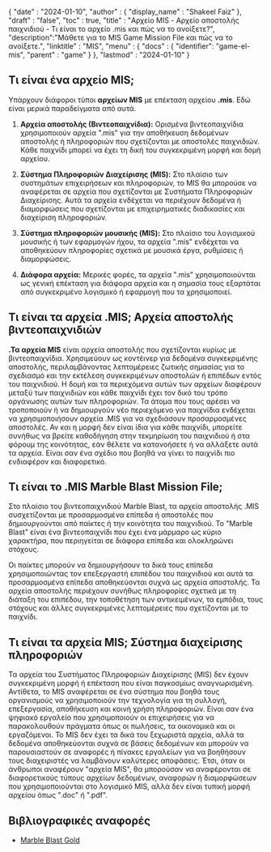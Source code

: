 {
  "date" : "2024-01-10",
  "author" : {
    "display_name" : "Shakeel Faiz"
  },
  "draft" : "false",
  "toc" : true,
  "title" : "Αρχείο MIS - Αρχείο αποστολής παιχνιδιού - Τι είναι το αρχείο .mis και πώς να το ανοίξετε?",
  "description":"Μάθετε για το MIS Game Mission File και πώς να το ανοίξετε.",
  "linktitle" : "MIS",
  "menu" : {
    "docs" : {
      "identifier": "game-el-mis",
      "parent" : "game"
    }
  },
  "lastmod" : "2024-01-10"
}

## Τι είναι ένα αρχείο MIS;

Υπάρχουν διάφοροι τύποι **αρχείων MIS** με επέκταση αρχείου **.mis**. Εδώ είναι μερικά παραδείγματα από αυτά.

1. **Αρχεία αποστολής (Βιντεοπαιχνίδια):** Ορισμένα βιντεοπαιχνίδια χρησιμοποιούν αρχεία ".mis" για την αποθήκευση δεδομένων αποστολής ή πληροφοριών που σχετίζονται με αποστολές παιχνιδιών. Κάθε παιχνίδι μπορεί να έχει τη δική του συγκεκριμένη μορφή και δομή αρχείου.

2. **Σύστημα Πληροφοριών Διαχείρισης (MIS):** Στο πλαίσιο των συστημάτων επιχειρήσεων και πληροφοριών, το MIS θα μπορούσε να αναφέρεται σε αρχεία που σχετίζονται με Συστήματα Πληροφοριών Διαχείρισης. Αυτά τα αρχεία ενδέχεται να περιέχουν δεδομένα ή διαμορφώσεις που σχετίζονται με επιχειρηματικές διαδικασίες και διαχείριση πληροφοριών.

3. **Σύστημα πληροφοριών μουσικής (MIS):** Στο πλαίσιο του λογισμικού μουσικής ή των εφαρμογών ήχου, τα αρχεία ".mis" ενδέχεται να αποθηκεύουν πληροφορίες σχετικά με μουσικά έργα, ρυθμίσεις ή διαμορφώσεις.

4. **Διάφορα αρχεία:** Μερικές φορές, τα αρχεία ".mis" χρησιμοποιούνται ως γενική επέκταση για διάφορα αρχεία και η σημασία τους εξαρτάται από συγκεκριμένο λογισμικό ή εφαρμογή που τα χρησιμοποιεί.

## Τι είναι τα αρχεία .MIS; Αρχεία αποστολής βιντεοπαιχνιδιών

**.Τα αρχεία MIS** είναι αρχεία αποστολής που σχετίζονται κυρίως με βιντεοπαιχνίδια. Χρησιμεύουν ως κοντέινερ για δεδομένα συγκεκριμένης αποστολής, περιλαμβάνοντας λεπτομέρειες ζωτικής σημασίας για το σχεδιασμό και την εκτέλεση συγκεκριμένων αποστολών ή επιπέδων εντός του παιχνιδιού. Η δομή και τα περιεχόμενα αυτών των αρχείων διαφέρουν μεταξύ των παιχνιδιών και κάθε παιχνίδι έχει τον δικό του τρόπο οργάνωσης αυτών των πληροφοριών. Τα άτομα που τους αρέσει να τροποποιούν ή να δημιουργούν νέο περιεχόμενο για παιχνίδια ενδέχεται να χρησιμοποιήσουν αρχεία .MIS για να σχεδιάσουν προσαρμοσμένες αποστολές. Αν και η μορφή δεν είναι ίδια για κάθε παιχνίδι, μπορείτε συνήθως να βρείτε καθοδήγηση στην τεκμηρίωση του παιχνιδιού ή στα φόρουμ της κοινότητας, εάν θέλετε να κατανοήσετε ή να αλλάξετε αυτά τα αρχεία. Είναι σαν ένα σχέδιο που βοηθά να γίνει το παιχνίδι πιο ενδιαφέρον και διαφορετικό.

## Τι είναι το .MIS Marble Blast Mission File;

Στο πλαίσιο του βιντεοπαιχνιδιού Marble Blast, τα αρχεία αποστολής .MIS συσχετίζονται με προσαρμοσμένα επίπεδα ή αποστολές που δημιουργούνται από παίκτες ή την κοινότητα του παιχνιδιού. Το "Marble Blast" είναι ένα βιντεοπαιχνίδι που έχει ένα μάρμαρο ως κύριο χαρακτήρα, που περιηγείται σε διάφορα επίπεδα και ολοκληρώνει στόχους.

Οι παίκτες μπορούν να δημιουργήσουν τα δικά τους επίπεδα χρησιμοποιώντας τον επεξεργαστή επιπέδου του παιχνιδιού και αυτά τα προσαρμοσμένα επίπεδα αποθηκεύονται συχνά ως αρχεία αποστολής. Τα αρχεία αποστολής περιέχουν συνήθως πληροφορίες σχετικά με τη διάταξη του επιπέδου, την τοποθέτηση των αντικειμένων, τα εμπόδια, τους στόχους και άλλες συγκεκριμένες λεπτομέρειες που σχετίζονται με το παιχνίδι.

## Τι είναι τα αρχεία MIS; Σύστημα διαχείρισης πληροφοριών

Τα αρχεία του Συστήματος Πληροφοριών Διαχείρισης (MIS) δεν έχουν συγκεκριμένη μορφή ή επέκταση που είναι παγκοσμίως αναγνωρισμένη. Αντίθετα, το MIS αναφέρεται σε ένα σύστημα που βοηθά τους οργανισμούς να χρησιμοποιούν την τεχνολογία για τη συλλογή, επεξεργασία, αποθήκευση και κοινή χρήση πληροφοριών. Είναι σαν ένα ψηφιακό εργαλείο που χρησιμοποιούν οι επιχειρήσεις για να παρακολουθούν πράγματα όπως οι πωλήσεις, τα οικονομικά και οι εργαζόμενοι. Το MIS δεν έχει τα δικά του ξεχωριστά αρχεία, αλλά τα δεδομένα αποθηκεύονται συχνά σε βάσεις δεδομένων και μπορούν να παρουσιαστούν σε αναφορές ή πίνακες εργαλείων για να βοηθήσουν τους διαχειριστές να λαμβάνουν καλύτερες αποφάσεις. Έτσι, όταν οι άνθρωποι αναφέρουν "αρχεία MIS", θα μπορούσαν να αναφέρονται σε διαφορετικούς τύπους αρχείων δεδομένων, αναφορών ή διαμορφώσεων που χρησιμοποιούνται στο λογισμικό MIS, αλλά δεν είναι τυπική μορφή αρχείου όπως ".doc" ή ".pdf".

## Βιβλιογραφικές αναφορές
* [Marble Blast Gold](https://en.wikipedia.org/wiki/Marble_Blast_Gold)